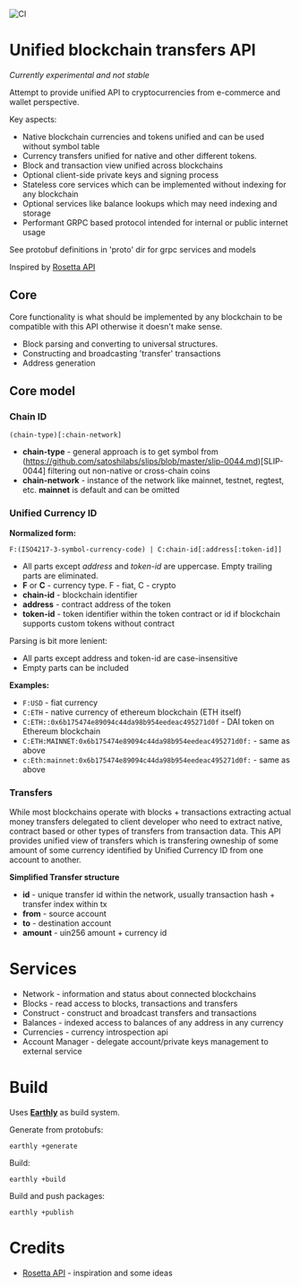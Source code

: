 ![CI](https://github.com/ubtr/ubt-go/actions/workflows/ci.yml/badge.svg)

# Unified blockchain transfers API

*Currently experimental and not stable*

Attempt to provide unified API to cryptocurrencies from e-commerce and wallet perspective.

Key aspects:
* Native blockchain currencies and tokens unified and can be used without symbol table
* Currency transfers unified for native and other different tokens.
* Block and transaction view unified across blockchains
* Optional client-side private keys and signing process
* Stateless core services which can be implemented without indexing for any blockchain
* Optional services like balance lookups which may need indexing and storage
* Performant GRPC based protocol intended for internal or public internet usage

See protobuf definitions in 'proto' dir for grpc services and models

Inspired by [Rosetta API](https://www.rosetta-api.org/)


## Core
Core functionality is what should be implemented by any blockchain to be compatible with this API otherwise it doesn't make sense.
* Block parsing and converting to universal structures.
* Constructing and broadcasting 'transfer' transactions
* Address generation

## Core model

### Chain ID
```
(chain-type)[:chain-network]
```
 * **chain-type** - general approach is to get symbol from (https://github.com/satoshilabs/slips/blob/master/slip-0044.md)[SLIP-0044] filtering out non-native or cross-chain coins
 * **chain-network** - instance of the network like mainnet, testnet, regtest, etc. **mainnet** is default and can be omitted

### Unified Currency ID
**Normalized form:**
```
F:(ISO4217-3-symbol-currency-code) | C:chain-id[:address[:token-id]]
```
 * All parts except <i>address</i> and <i>token-id</i> are uppercase. Empty trailing parts are eliminated.
 * **F** or **C** - currency type. F - fiat, C - crypto
 * **chain-id** - blockchain identifier
 * **address** - contract address of the token
 * **token-id** - token identifier within the token contract or id if blockchain supports custom tokens without contract

Parsing is bit more lenient:
* All parts except address and token-id are case-insensitive
* Empty parts can be included

**Examples:**
* `F:USD` - fiat currency
* `C:ETH` - native currency of ethereum blockchain (ETH itself)
* `C:ETH::0x6b175474e89094c44da98b954eedeac495271d0f` - DAI token on Ethereum blockchain
* `C:ETH:MAINNET:0x6b175474e89094c44da98b954eedeac495271d0f:` - same as above
* `c:Eth:mainnet:0x6b175474e89094c44da98b954eedeac495271d0f:` - same as above

### Transfers
While most blockchains operate with blocks + transactions extracting actual money transfers delegated to client developer who need to extract native, contract based or other types of transfers from transaction data.
This API provides unified view of transfers which is transfering owneship of some amount of some currency identified by Unified Currency ID from one account to another.

**Simplified Transfer structure**
* **id** - unique transfer id within the network, usually transaction hash + transfer index within tx
 * **from** - source account
  * **to** - destination account
 * **amount** - uin256 amount  + currency id
 
# Services
* Network - information and status about connected blockchains
* Blocks - read access to blocks, transactions and transfers
* Construct - construct and broadcast transfers and transactions
* Balances - indexed access to balances of any address in any currency
* Currencies - currency introspection api
* Account Manager - delegate account/private keys management to external service

# Build
Uses **[Earthly](https://earthly.dev/ )** as build system.

Generate from protobufs:
```
earthly +generate
```

Build:
```
earthly +build
```

Build and push packages:
```
earthly +publish
```

# Credits
* [Rosetta API](https://www.rosetta-api.org/) - inspiration and some ideas
